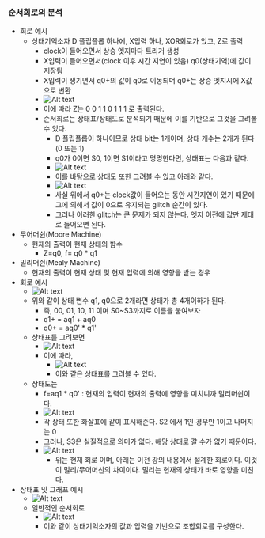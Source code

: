 ### 순서회로의 분석
- 회로 예시
  - 상태기억소자 D 플립플롭 하나에, X입력 하나, XOR회로가 있고, Z로 출력
    - clock이 들어오면서 상승 엣지마다 트리거 생성
    - X입력이 들어오면서(clock 이후 시간 지연이 있음) q0(상태기억)에 값이 저장됨
    - X입력이 생기면서 q0+의 값이 q0로 이동되며 q0+는 상승 엣지시에 X값으로 변환
    - ![Alt text](/images/logic_circuit/9-0.png)
    - 이에 따라 Z는 0 0 1 1 0 1 1 1 로 출력된다.
    - 순서회로는 상태표/상태도로 분석되기 때문에 이를 기반으로 그것을 그려볼 수 있다.
      - D 플립플롭이 하나이므로 상태 bit는 1개이며, 상태 개수는 2개가 된다(0 또는 1)
      - q0가 0이면 S0, 1이면 S1이라고 명명한다면, 상태표는 다음과 같다.
      - ![Alt text](/images/logic_circuit/9-1.png)
      - 이를 바탕으로 상태도 또한 그려볼 수 있고 아래와 같다.
      - ![Alt text](/images/logic_circuit/9-2.png)
      - 사실 위에서 q0+는 clock값이 들어오는 동안 시간지연이 있기 때문에 그에 의해서 값이 0으로 유지되는 glitch 순간이 있다.
      - 그러나 이러한 glitch는 큰 문제가 되지 않는다. 엣지 이전에 값만 제대로 들어오면 된다.
- 무어머쉰(Moore Machine)
  - 현재의 출력이 현재 상태의 함수
    - Z=q0, f= q0 * q1
- 밀리머쉰(Mealy Machine)
  - 현재의 출력이 현재 상태 및 현재 입력에 의해 영향을 받는 경우
- 회로 예시
  - ![Alt text](/images/logic_circuit/9-3.png)
  - 위와 같이 상태 변수 q1, q0으로 2개라면 상태가 총 4개이하가 된다.
    - 즉, 00, 01, 10, 11 이며 S0~S3까지로 이름을 붙여보자
    - q1+ = aq1 + aq0
    - q0+ = aq0' * q1'
  - 상태표를 그려보면
    - ![Alt text](/images/logic_circuit/9-4.png)
    - 이에 따라,
      - ![Alt text](/images/logic_circuit/9-5.png)
      - 이와 같은 상태표를 그려볼 수 있다.
  - 상태도는 
    - f=aq1 * q0' : 현재의 입력이 현재의 출력에 영향을 미치니까 밀리머쉰이다.
    - ![Alt text](/images/logic_circuit/9-6.png)
    - 각 상태 또한 화살표에 같이 표시해준다. S2 에서 1인 경우만 1이고 나머지는 0
    - 그러나, S3은 실질적으로 의미가 없다. 해당 상태로 갈 수가 없기 때문이다.
    - ![Alt text](/images/logic_circuit/9-7.png)
      - 위는 현재 회로 이며, 아래는 이전 강의 내용에서 설계한 회로이다. 이것이 밀리/무어머신의 차이이다. 밀리는 현재의 상태가 바로 영향을 미친다.
- 상태표 및 그래프 예시
  - ![Alt text](/images/logic_circuit/9-8.png)
  - 일반적인 순서회로
    - ![Alt text](/images/logic_circuit/9-9.png)
    - 이와 같이 상태기억소자의 값과 입력을 기반으로 조합회로를 구성한다.
